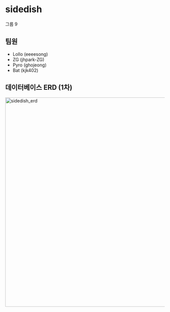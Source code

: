 # sidedish

그룹 9

## 팀원

- Lollo (eeeesong)
- ZG (jhpark-ZG)
- Pyro (ghojeong)
- Bat (kjk402)

## 데이터베이스 ERD (1차)
<img width="660" alt="sidedish_erd" src="https://user-images.githubusercontent.com/59398492/115511496-dc16d500-a2bb-11eb-8a01-b5d0ebb25407.PNG">

